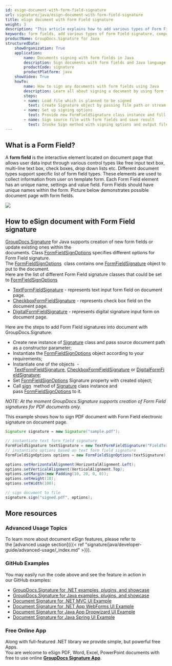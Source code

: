 ```yaml
---
id: esign-document-with-form-field-signature
url: signature/java/esign-document-with-form-field-signature
title: eSign document with Form Field signature
weight: 3
description: "This article explains how to add various types of Form Field signatures on document page with options on component positioning, alignment and other visual options with GroupDocs.Signature"
keywords: form fields, add various types of Form Field signature, component positioning
productName: GroupDocs.Signature for Java
structuredData:
    showOrganization: True
    application:    
        name: Documents signing with form fields in Java    
        description: Sign documents with form fields and Java language by GroupDocs.Signature for Java APIs
        productCode: signature
        productPlatform: java 
    showVideo: True
    howTo:
        name: How to sign any documents with form fields using Java 
        description: Learn all about signing a document by using form fields and Java
        steps:
        - name: Load file which is planned to be signed
          text: Create Signature object by passing file path or stream as a constructor parameter.
        - name: Set up signing options 
          text: Provide new FormFieldSignature class instance and fill all demanded data.
        - name: Sign source file with form fields and save result 
          text: Invoke Sign method with signing options and output file path or stream.
---
```

## What is a Form Field?

A **form field** is the interactive element located on document page that allows user data input through various control types like free input text box, multi-line text box, check boxes, drop down lists etc. Different document types support specific list of form field types. These elements are used to collect information from user on template form. Each Form Field element has an unique name, settings and value field. Form Fields should have unique names within the form. Picture below demonstrates possible document page with form fields.

![](/signature/java/images/esign-document-with-form-field-signature.png)

## How to eSign document with Form Field signature

[GroupDocs.Signature](https://products.groupdocs.com/signature/java) for Java supports creation of new form fields or update existing ones within the documents. Class [FormFieldSignOptions](https://apireference.groupdocs.com/java/signature/com.groupdocs.signature.options.sign/FormFieldSignOptions) specifies different options for Form Field signature.   
The [FormFieldSignOptions](https://apireference.groupdocs.com/java/signature/com.groupdocs.signature.options.sign/FormFieldSignOptions)  class contains one [FormFieldSignature](https://apireference.groupdocs.com/java/signature/com.groupdocs.signature.domain.signatures.formfield/FormFieldSignature) object to put to the document.  
Here are the list of different Form Field signature classes that could be set to [FormFieldSignOptions](https://apireference.groupdocs.com/java/signature/com.groupdocs.signature.domain.signatures.formfield/FormFieldSignature) 

*   [TextFormFieldSignature](https://apireference.groupdocs.com/java/signature/com.groupdocs.signature.domain.signatures.formfield/TextFormFieldSignature) - represents text input form field on document page.      
*   [CheckboxFormFieldSignature](https://apireference.groupdocs.com/java/signature/com.groupdocs.signature.domain.signatures.formfield/CheckboxFormFieldSignature) - represents check box field on the document page.
*   [DigitalFormFieldSignature](https://apireference.groupdocs.com/java/signature/com.groupdocs.signature.domain.signatures.formfield/DigitalFormFieldSignature) - represents digital signature input form on document page. 

Here are the steps to add Form Field signatures into document with GroupDocs.Signature:
*   Create new instance of [Signature](https://apireference.groupdocs.com/java/signature/com.groupdocs.signature/Signature) class and pass source document path as a constructor parameter;
*   Instantiate the [FormFieldSignOptions](https://apireference.groupdocs.com/java/signature/com.groupdocs.signature.options.sign/FormFieldSignOptions) object according to your requirements;    
*   Instantiate one of the objects  - [TextFormFieldSignature](https://apireference.groupdocs.com/java/signature/com.groupdocs.signature.domain.signatures.formfield/TextFormFieldSignature), [CheckboxFormFieldSignature](https://apireference.groupdocs.com/java/signature/com.groupdocs.signature.domain.signatures.formfield/CheckboxFormFieldSignature) or [DigitalFormFieldSignature](https://apireference.groupdocs.com/java/signature/com.groupdocs.signature.domain.signatures.formfield/DigitalFormFieldSignature);    
*   Set [FormFieldSignOptions](https://apireference.groupdocs.com/java/signature/com.groupdocs.signature.options.sign/FormFieldSignOptions) Signature property with created object;      
*   Call [sign](https://apireference.groupdocs.com/java/signature/com.groupdocs.signature/Signature#sign(java.io.OutputStream,%20com.groupdocs.signature.options.sign.SignOptions))  method of [Signature](https://apireference.groupdocs.com/java/signature/com.groupdocs.signature/Signature) class instance and pass [FormFieldSignOptions](https://apireference.groupdocs.com/java/signature/com.groupdocs.signature.options.sign/FormFieldSignOptions) to it.    

*NOTE: At the moment GroupDocs.Signature supports creation of Form Field signatures for PDF documents only.*

This example shows how to sign PDF document with Form Field electronic signature on document page. 

```java
Signature signature = new Signature("sample.pdf");

// instantiate text form field signature
FormFieldSignature textSignature = new TextFormFieldSignature("FieldText", "Value1");
// instantiate options based on text form field signature
FormFieldSignOptions options = new FormFieldSignOptions(textSignature);

options.setHorizontalAlignment(HorizontalAlignment.Left);
options.setVerticalAlignment(VerticalAlignment.Top);
options.setMargin(new Padding(10, 20, 0, 0));
options.setHeight(10);
options.setWidth(100);

// sign document to file
signature.sign("signed.pdf", options);
```

## More resources

### Advanced Usage Topics

To learn more about document eSign features, please refer to the [advanced usage section]({{< ref "signature/java/developer-guide/advanced-usage/_index.md" >}}).

### GitHub Examples 

You may easily run the code above and see the feature in action in our GitHub examples:

*   [GroupDocs.Signature for .NET examples, plugins, and showcase](https://github.com/groupdocs-signature/GroupDocs.Signature-for-.NET)    
*   [GroupDocs.Signature for Java examples, plugins, and showcase](https://github.com/groupdocs-signature/GroupDocs.Signature-for-Java)    
*   [Document Signature for .NET MVC UI Example](https://github.com/groupdocs-signature/GroupDocs.Signature-for-.NET-MVC)    
*   [Document Signature for .NET App WebForms UI Example](https://github.com/groupdocs-signature/GroupDocs.Signature-for-.NET-WebForms)    
*   [Document Signature for Java App Dropwizard UI Example](https://github.com/groupdocs-signature/GroupDocs.Signature-for-Java-Dropwizard)   
*   [Document Signature for Java Spring UI Example](https://github.com/groupdocs-signature/GroupDocs.Signature-for-Java-Spring)
    

### Free Online App 

Along with full-featured .NET library we provide simple, but powerful free Apps.  
You are welcome to eSign PDF, Word, Excel, PowerPoint documents with free to use online **[GroupDocs Signature App](https://products.groupdocs.app/signature)**.
